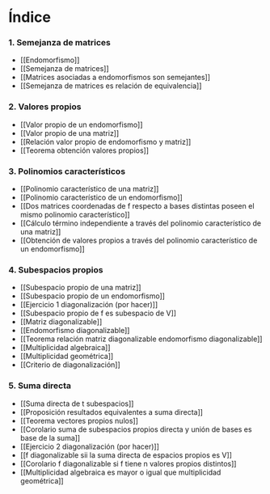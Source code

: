 # Índice
### 1. Semejanza de matrices
- [[Endomorfismo]]
- [[Semejanza de matrices]]
- [[Matrices asociadas a endomorfismos son semejantes]]
- [[Semejanza de matrices es relación de equivalencia]]
### 2. Valores propios
- [[Valor propio de un endomorfismo]]
- [[Valor propio de una matriz]]
- [[Relación valor propio de endomorfismo y matriz]]
- [[Teorema obtención valores propios]]
### 3. Polinomios característicos
- [[Polinomio característico de una matriz]]
- [[Polinomio característico de un endomorfismo]]
- [[Dos matrices coordenadas de f respecto a bases distintas poseen el mismo polinomio característico]]
- [[Cálculo término independiente a través del polinomio característico de una matriz]]
- [[Obtención de valores propios a través del polinomio característico de un endomorfismo]]
### 4. Subespacios propios
- [[Subespacio propio de una matriz]]
- [[Subespacio propio de un endomorfismo]]
- [[Ejercicio 1 diagonalización (por hacer)]]
- [[Subespacio propio de f es subespacio de V]]
- [[Matriz diagonalizable]]
- [[Endomorfismo diagonalizable]]
- [[Teorema relación matriz diagonalizable endomorfismo diagonalizable]]
- [[Multiplicidad algebraica]]
- [[Multiplicidad geométrica]]
- [[Criterio de diagonalización]]
### 5. Suma directa
- [[Suma directa de t subespacios]]
- [[Proposición resultados equivalentes a suma directa]]
- [[Teorema vectores propios nulos]]
- [[Corolario suma de subespacios propios directa y unión de bases es base de la suma]]
- [[Ejercicio 2  diagonalización (por hacer)]]
- [[f diagonalizable sii la suma directa de espacios propios es V]]
- [[Corolario f diagonalizable si f tiene n valores propios distintos]]
- [[Multiplicidad algebraica es mayor o igual que multiplicidad geométrica]]
